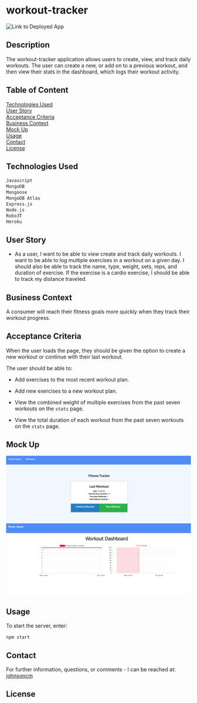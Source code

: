 # workout-tracker

![Link to Deployed App](https:www.)

## Description

The workout-tracker application allows users to create, view, and track daily workouts. The user can create a new, or add on to a previous workout, and then view their stats in the dashboard, which logs their workout activity.


## Table of Content

[Technologies Used](#Technologies-Used)<br>
[User Story](#User-Story)<br>
[Acceptance Criteria](#Application-Requirements)<br>
[Business Context](#Business-Context)<br>
[Mock Up](#Mock-Up)<br>
[Usage](#Usage)<br>
[Contact](#Contact)<br>
[License](#Contact)<br>

## Technologies Used
```
Javascript
MongoDB
Mongoose
MongoDB Atlas
Express.js
Node.js
Robo3T
Heroku
```

## User Story

* As a user, I want to be able to view create and track daily workouts. I want to be able to log multiple exercises in a workout on a given day. I should also be able to track the name, type, weight, sets, reps, and duration of exercise. If the exercise is a cardio exercise, I should be able to track my distance traveled.

## Business Context

A consumer will reach their fitness goals more quickly when they track their workout progress.

## Acceptance Criteria
When the user loads the page, they should be given the option to create a new workout or continue with their last workout.

The user should be able to:

  * Add exercises to the most recent workout plan.

  * Add new exercises to a new workout plan.

  * View the combined weight of multiple exercises from the past seven workouts on the `stats` page.

  * View the total duration of each workout from the past seven workouts on the `stats` page.


## Mock Up
![Added exercise](./public/images/workout-tracker1.png)
![Stats Page](./public/images/workout-tracker2.png)

## Usage

To start the server, enter: 

    npm start

## Contact

For further information, questions, or comments - I can be reached at: [johnsoncm](#https://github.com/johnsoncm)

## License



